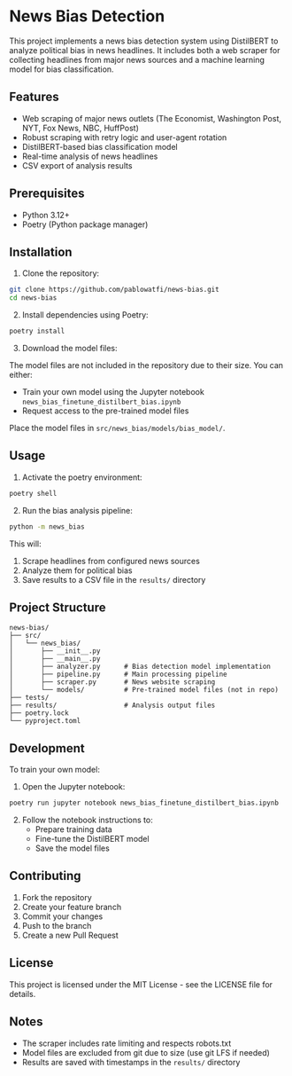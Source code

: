 # News Bias Detection

This project implements a news bias detection system using DistilBERT to analyze political bias in news headlines. It includes both a web scraper for collecting headlines from major news sources and a machine learning model for bias classification.

## Features

- Web scraping of major news outlets (The Economist, Washington Post, NYT, Fox News, NBC, HuffPost)
- Robust scraping with retry logic and user-agent rotation
- DistilBERT-based bias classification model
- Real-time analysis of news headlines
- CSV export of analysis results

## Prerequisites

- Python 3.12+
- Poetry (Python package manager)

## Installation

1. Clone the repository:
```bash
git clone https://github.com/pablowatfi/news-bias.git
cd news-bias
```

2. Install dependencies using Poetry:
```bash
poetry install
```

3. Download the model files:

The model files are not included in the repository due to their size. You can either:
- Train your own model using the Jupyter notebook `news_bias_finetune_distilbert_bias.ipynb`
- Request access to the pre-trained model files

Place the model files in `src/news_bias/models/bias_model/`.

## Usage

1. Activate the poetry environment:
```bash
poetry shell
```

2. Run the bias analysis pipeline:
```bash
python -m news_bias
```

This will:
1. Scrape headlines from configured news sources
2. Analyze them for political bias
3. Save results to a CSV file in the `results/` directory

## Project Structure

```
news-bias/
├── src/
│   └── news_bias/
│       ├── __init__.py
│       ├── __main__.py
│       ├── analyzer.py      # Bias detection model implementation
│       ├── pipeline.py      # Main processing pipeline
│       ├── scraper.py       # News website scraping
│       └── models/          # Pre-trained model files (not in repo)
├── tests/
├── results/                 # Analysis output files
├── poetry.lock
└── pyproject.toml
```

## Development

To train your own model:

1. Open the Jupyter notebook:
```bash
poetry run jupyter notebook news_bias_finetune_distilbert_bias.ipynb
```

2. Follow the notebook instructions to:
   - Prepare training data
   - Fine-tune the DistilBERT model
   - Save the model files

## Contributing

1. Fork the repository
2. Create your feature branch
3. Commit your changes
4. Push to the branch
5. Create a new Pull Request

## License

This project is licensed under the MIT License - see the LICENSE file for details.

## Notes

- The scraper includes rate limiting and respects robots.txt
- Model files are excluded from git due to size (use git LFS if needed)
- Results are saved with timestamps in the `results/` directory

